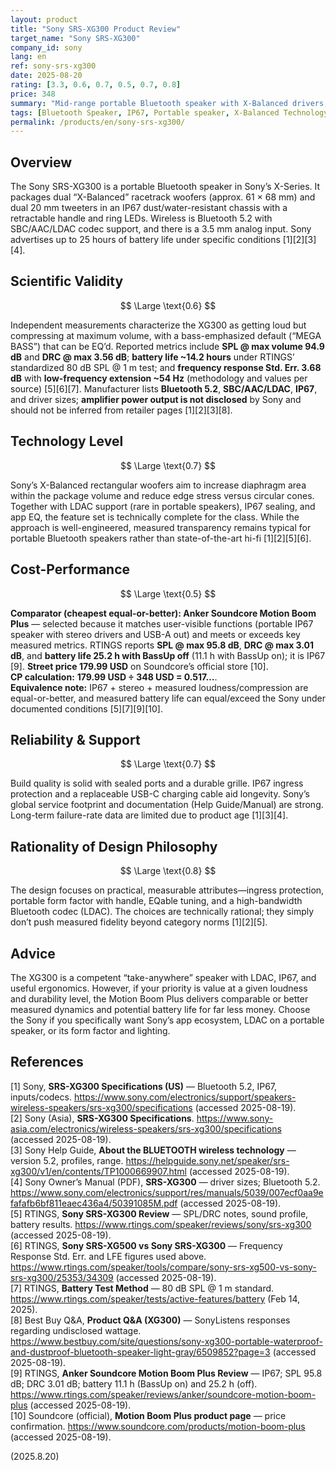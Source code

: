```yaml
---
layout: product
title: "Sony SRS-XG300 Product Review"
target_name: "Sony SRS-XG300"
company_id: sony
lang: en
ref: sony-srs-xg300
date: 2025-08-20
rating: [3.3, 0.6, 0.7, 0.5, 0.7, 0.8]
price: 348
summary: "Mid-range portable Bluetooth speaker with X-Balanced drivers, LDAC, and an advertised 25-hour battery, but value is weak versus cheaper models with equal or better measured performance"
tags: [Bluetooth Speaker, IP67, Portable speaker, X-Balanced Technology]
permalink: /products/en/sony-srs-xg300/
---
```

## Overview

The Sony SRS-XG300 is a portable Bluetooth speaker in Sony’s X-Series. It packages dual “X-Balanced” racetrack woofers (approx. 61 × 68 mm) and dual 20 mm tweeters in an IP67 dust/water-resistant chassis with a retractable handle and ring LEDs. Wireless is Bluetooth 5.2 with SBC/AAC/LDAC codec support, and there is a 3.5 mm analog input. Sony advertises up to 25 hours of battery life under specific conditions [1][2][3][4].

## Scientific Validity

$$ \Large \text{0.6} $$

Independent measurements characterize the XG300 as getting loud but compressing at maximum volume, with a bass-emphasized default (“MEGA BASS”) that can be EQ’d. Reported metrics include **SPL @ max volume 94.9 dB** and **DRC @ max 3.56 dB**; **battery life ~14.2 hours** under RTINGS’ standardized 80 dB SPL @ 1 m test; and **frequency response Std. Err. 3.68 dB** with **low-frequency extension ~54 Hz** (methodology and values per source) [5][6][7]. Manufacturer lists **Bluetooth 5.2**, **SBC/AAC/LDAC**, **IP67**, and driver sizes; **amplifier power output is not disclosed** by Sony and should not be inferred from retailer pages [1][2][3][8].

## Technology Level

$$ \Large \text{0.7} $$

Sony’s X-Balanced rectangular woofers aim to increase diaphragm area within the package volume and reduce edge stress versus circular cones. Together with LDAC support (rare in portable speakers), IP67 sealing, and app EQ, the feature set is technically complete for the class. While the approach is well-engineered, measured transparency remains typical for portable Bluetooth speakers rather than state-of-the-art hi-fi [1][2][5][6].

## Cost-Performance

$$ \Large \text{0.5} $$

**Comparator (cheapest equal-or-better): Anker Soundcore Motion Boom Plus** — selected because it matches user-visible functions (portable IP67 speaker with stereo drivers and USB-A out) and meets or exceeds key measured metrics. RTINGS reports **SPL @ max 95.8 dB**, **DRC @ max 3.01 dB**, and **battery life 25.2 h with BassUp off** (11.1 h with BassUp on); it is IP67 [9]. **Street price 179.99 USD** on Soundcore’s official store [10].  
**CP calculation:** **179.99 USD ÷ 348 USD = 0.517…**.  
**Equivalence note:** IP67 + stereo + measured loudness/compression are equal-or-better, and measured battery life can equal/exceed the Sony under documented conditions [5][7][9][10].

## Reliability & Support

$$ \Large \text{0.7} $$

Build quality is solid with sealed ports and a durable grille. IP67 ingress protection and a replaceable USB-C charging cable aid longevity. Sony’s global service footprint and documentation (Help Guide/Manual) are strong. Long-term failure-rate data are limited due to product age [1][3][4].

## Rationality of Design Philosophy

$$ \Large \text{0.8} $$

The design focuses on practical, measurable attributes—ingress protection, portable form factor with handle, EQable tuning, and a high-bandwidth Bluetooth codec (LDAC). The choices are technically rational; they simply don’t push measured fidelity beyond category norms [1][2][5].

## Advice

The XG300 is a competent “take-anywhere” speaker with LDAC, IP67, and useful ergonomics. However, if your priority is value at a given loudness and durability level, the Motion Boom Plus delivers comparable or better measured dynamics and potential battery life for far less money. Choose the Sony if you specifically want Sony’s app ecosystem, LDAC on a portable speaker, or its form factor and lighting.

## References

[1] Sony, **SRS-XG300 Specifications (US)** — Bluetooth 5.2, IP67, inputs/codecs. https://www.sony.com/electronics/support/speakers-wireless-speakers/srs-xg300/specifications (accessed 2025-08-19).  
[2] Sony (Asia), **SRS-XG300 Specifications**. https://www.sony-asia.com/electronics/wireless-speakers/srs-xg300/specifications (accessed 2025-08-19).  
[3] Sony Help Guide, **About the BLUETOOTH wireless technology** — version 5.2, profiles, range. https://helpguide.sony.net/speaker/srs-xg300/v1/en/contents/TP1000669907.html (accessed 2025-08-19).  
[4] Sony Owner’s Manual (PDF), **SRS-XG300** — driver sizes; Bluetooth 5.2. https://www.sony.com/electronics/support/res/manuals/5039/007ecf0aa9efafafb6bf811eaec436a4/50391085M.pdf (accessed 2025-08-19).  
[5] RTINGS, **Sony SRS-XG300 Review** — SPL/DRC notes, sound profile, battery results. https://www.rtings.com/speaker/reviews/sony/srs-xg300 (accessed 2025-08-19).  
[6] RTINGS, **Sony SRS-XG500 vs Sony SRS-XG300** — Frequency Response Std. Err. and LFE figures used above. https://www.rtings.com/speaker/tools/compare/sony-srs-xg500-vs-sony-srs-xg300/25353/34309 (accessed 2025-08-19).  
[7] RTINGS, **Battery Test Method** — 80 dB SPL @ 1 m standard. https://www.rtings.com/speaker/tests/active-features/battery (Feb 14, 2025).  
[8] Best Buy Q&A, **Product Q&A (XG300)** — SonyListens responses regarding undisclosed wattage. https://www.bestbuy.com/site/questions/sony-xg300-portable-waterproof-and-dustproof-bluetooth-speaker-light-gray/6509852?page=3 (accessed 2025-08-19).  
[9] RTINGS, **Anker Soundcore Motion Boom Plus Review** — IP67; SPL 95.8 dB; DRC 3.01 dB; battery 11.1 h (BassUp on) and 25.2 h (off). https://www.rtings.com/speaker/reviews/anker/soundcore-motion-boom-plus (accessed 2025-08-19).  
[10] Soundcore (official), **Motion Boom Plus product page** — price confirmation. https://www.soundcore.com/products/motion-boom-plus (accessed 2025-08-19).

(2025.8.20)


